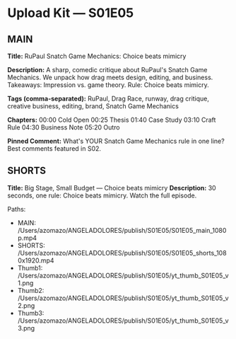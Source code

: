 # Upload Kit — S01E05

## MAIN
**Title:** RuPaul Snatch Game Mechanics: Choice beats mimicry

**Description:**
A sharp, comedic critique about RuPaul's Snatch Game Mechanics. We unpack how drag meets design, editing, and business. Takeaways: Impression vs. game theory. Rule: Choice beats mimicry.

**Tags (comma-separated):**
RuPaul,  Drag Race,  runway,  drag critique,  creative business,  editing,  brand,  Snatch Game Mechanics

**Chapters:**
00:00 Cold Open
00:25 Thesis
01:40 Case Study
03:10 Craft Rule
04:30 Business Note
05:20 Outro

**Pinned Comment:**
What's YOUR Snatch Game Mechanics rule in one line? Best comments featured in S02.

## SHORTS
**Title:** Big Stage, Small Budget — Choice beats mimicry
**Description:**
30 seconds, one rule: Choice beats mimicry. Watch the full episode.

Paths:
- MAIN:   /Users/azomazo/ANGELADOLORES/publish/S01E05/S01E05_main_1080p.mp4
- SHORTS: /Users/azomazo/ANGELADOLORES/publish/S01E05/S01E05_shorts_1080x1920.mp4
- Thumb1: /Users/azomazo/ANGELADOLORES/publish/S01E05/yt_thumb_S01E05_v1.png
- Thumb2: /Users/azomazo/ANGELADOLORES/publish/S01E05/yt_thumb_S01E05_v2.png
- Thumb3: /Users/azomazo/ANGELADOLORES/publish/S01E05/yt_thumb_S01E05_v3.png
